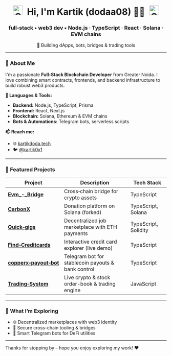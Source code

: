 <div align="center">
  <h1>
    <img src="https://media.giphy.com/media/JIX9t2j0ZTN9S/giphy.gif" alt="Cat Jam" width="30"> &nbsp;Hi, I'm Kartik (dodaa08) 🧑‍💻&nbsp; <img src="https://media.giphy.com/media/mlvseq9yvZhba/giphy.gif" alt="Cat GIF" width="30">
  </h1>
  <h3>full‑stack • web3 dev • Node.js · TypeScript · React · Solana · EVM chains</h3>
  <p>🚀 Building dApps, bots, bridges & trading tools</p>
</div>

---

### 🙌 About Me

I'm a passionate **Full‑Stack Blockchain Developer** from Greater Noida. I love combining smart contracts, frontends, and backend infrastructure to build robust web3 products.

**🔧 Languages & Tools:**  
- **Backend:** Node.js, TypeScript, Prisma  
- **Frontend:** React, Next.js  
- **Blockchain:** Solana, Ethereum & EVM chains  
- **Bots & Automations:** Telegram bots, serverless scripts  

**📫 Reach me:**  
- 🌐 [kartikdoda.tech](https://kartikdoda.tech/)  
- 🐦 [@kartik0x1](https://x.com/kartik0x1)

---

### 🚧 Featured Projects

| Project | Description | Tech Stack |
|--------|-------------|------------|
| [**Evm_-_Bridge**](https://github.com/dodaa08/Evm_-_Bridge) | Cross‑chain bridge for crypto assets | TypeScript |
| [**CarbonX**](https://github.com/dodaa08/CarbonX) | Donation platform on Solana (forked) | TypeScript, Solana |
| [**Quick‑gigs**](https://github.com/dodaa08/Quick-gigs) | Decentralized job marketplace with ETH payments | TypeScript, Solidity |
| [**Find‑Creditcards**](https://github.com/dodaa08/Find-Creditcards) | Interactive credit card explorer (live demo) | TypeScript |
| [**copperx‑payout‑bot**](https://github.com/dodaa08/copperx-payout-bot) | Telegram bot for stablecoin payouts & bank control | TypeScript |
| [**Trading‑System**](https://github.com/dodaa08/Trading-System) | Live crypto & stock order-book & trading engine | JavaScript |

---

### 💬 What I’m Exploring

- 🌐 Decentralized marketplaces with web3 identity  
- 🔐 Secure cross-chain tooling & bridges  
- 🤖 Smart Telegram bots for DeFi utilities  

---

Thanks for stopping by – hope you enjoy exploring my work! ❤️

